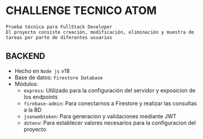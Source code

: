 # CHALLENGE TECNICO ATOM

    Prueba técnica para FullStack Developer
    El proyecto consiste creación, modificación, eliminación y muestra de tareas por parte de diferentes usuarios

## BACKEND

- Hecho en `Node js` v18
- Base de datos: `Firestore Database`
- Módulos:
    * `express`: Utilizado para la configuración del servidor y exposicion de los endpoints
    * `firebase-admin`: Para conectarnos a Firestore y realizar las consultas a la BD
    * `jsonwebtoken`: Para generacion y validaciones mediante JWT
    * `dotenv`: Para establecer valores necesarios para la configuracion del proyecto
    